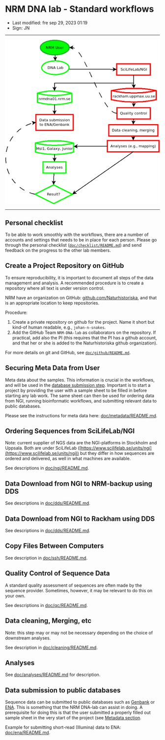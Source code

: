 # NRM DNA lab - Standard workflows

- Last modified: fre sep 29, 2023  01:19
- Sign: JN

---

![Standard data flows](img/Diagram1.png)

---

## Personal checklist

To be able to work smoothly with the workflows, there are a number of accounts
and settings that needs to be in place for each person.  Please go through the
personal checklist ([`doc/checklist/README.md`](doc/checklist/README.md)) and
send feedback on the progress to the other lab members.

## Create a Project Repository on GitHub

To ensure reproducibility, it is important to document all steps of the data management and analysis.
A recommended procedure is to create a repository where all text is under version control.

NRM have an organization on GitHub: [github.com/Naturhistoriska](https://github.com/Naturhistoriska),
and that is an appropriate location to keep repositories.

Procedure:

1. Create a private repository on github for the project. Name it short but
   kind-of human readable, e.g., `johan-n-snakes`.
2. Add the GitHub Team `NRM-DNA-lab` as collaborators on the repository. If
   practical, add also the PI (this requires that the PI has a github account,
   and that her or she is added to the Naturhistoriska github organization).

For more details on git and GitHub, see [`doc/github/README.md`](doc/github/README.md).

## Securing Meta Data from User

Meta data about the samples. This information is crucial in the workflows, and
will be used in the [database submission
step](#10-data-submission-to-public-databases).  Important is to start a
project by providing the user with a sample sheet to be filled in before
starting any lab work.  The same sheet can then be used for ordering data from
NGI, running bioinformatic workflows, and submitting relevant data to public
databases.

Please see the instructions for meta data here:
[doc/metadata/README.md](doc/metadata/README.md).

## Ordering Sequences from SciLifeLab/NGI

Note: current supplier of NGS data are the NGI-platforms in Stockholm and
Uppsala. Both are under SciLifeLab
([https://www.scilifelab.se/units/ngi](https://www.scilifelab.se/units/ngi))
but they differ in how sequences are ordered and delivered, as well in what
machines are available.

See descriptions in [doc/ngi/README.md](doc/ngi/README.md).

## Data Download from NGI to NRM-backup using DDS

See descriptions in [doc/dds/README.md](doc/dds/README.md).

## Data Download from NGI to Rackham using DDS

See descriptions in [doc/dds/README.md](doc/dds/README.md).

## Copy Files Between Computers

See description in [doc/ssh/README.md](doc/ssh/README.md).

## Quality Control of Sequence Data

A standard quality assessment of sequences are often made by the sequence
provider.  Sometimes, however, it may be relevant to do this on your own.

See descriptions in [doc/qc/README.md](doc/qc/README.md).

## Data cleaning, Merging, etc

Note: this step may or may not be necessary depending on the choice of
downstream analyses.

See description in [doc/cleaning/README.md](doc/cleaning/README.md).

## Analyses

See [doc/analyses/README.md](doc/analyses/README.md) for description.

## Data submission to public databases

Sequence data can be submitted to public databases such as
[Genbank](https://www.ncbi.nlm.nih.gov/genbank/submit/) or
[ENA](https://www.ebi.ac.uk/ena/browser/submit). This is something that the NRM
DNA-lab can assist in doing. A prerequisite for doing this is that the user
submitted a properly filled out sample sheet in the very start of the project
(see [Metadata section](#securing-meta-data-from-user).

Example for submitting short-read (Illumina) data to ENA:
[doc/ena/README.md](doc/ena/README.md).



